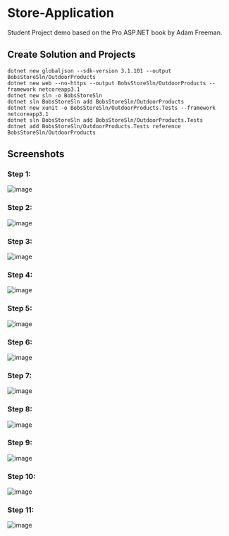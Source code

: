# Store-Application
Student Project demo based on the Pro ASP.NET book by Adam Freeman.

## Create Solution and Projects

    dotnet new globaljson --sdk-version 3.1.101 --output BobsStoreSln/OutdoorProducts
    dotnet new web --no-https --output BobsStoreSln/OutdoorProducts --framework netcoreapp3.1
    dotnet new sln -o BobsStoreSln
    dotnet sln BobsStoreSln add BobsStoreSln/OutdoorProducts 
    dotnet new xunit -o BobsStoreSln/OutdoorProducts.Tests --framework netcoreapp3.1
    dotnet sln BobsStoreSln add BobsStoreSln/OutdoorProducts.Tests 
    dotnet add BobsStoreSln/OutdoorProducts.Tests reference BobsStoreSln/OutdoorProducts

## Screenshots

### Step 1:

![image](https://github.com/HedgeHodge/BobsStoreSln/blob/master/OutdoorProducts/Capture1.png?raw=true)

### Step 2:

![image](https://github.com/HedgeHodge/BobsStoreSln/blob/master/OutdoorProducts/Capture2.PNG?raw=true)

### Step 3:

![image](https://github.com/HedgeHodge/BobsStoreSln/blob/master/OutdoorProducts/Capture3.PNG?raw=true)

### Step 4:

![image](https://github.com/HedgeHodge/BobsStoreSln/blob/master/OutdoorProducts/Capture4.PNG?raw=true)

### Step 5:

![image](https://github.com/HedgeHodge/BobsStoreSln/blob/master/OutdoorProducts/Capture5.PNG?raw=true)

### Step 6:

![image](https://github.com/HedgeHodge/BobsStoreSln/blob/master/OutdoorProducts/Capture6.PNG?raw=true)

### Step 7:

![image](https://github.com/HedgeHodge/BobsStoreSln/blob/master/OutdoorProducts/Capture7.PNG?raw=true)

### Step 8:

![image](https://github.com/HedgeHodge/BobsStoreSln/blob/master/OutdoorProducts/Capture8.PNG?raw=true)

### Step 9:

![image](https://github.com/HedgeHodge/BobsStoreSln/blob/master/OutdoorProducts/Capture9.PNG?raw=true)

### Step 10:

![image](https://github.com/HedgeHodge/BobsStoreSln/blob/master/OutdoorProducts/Capture10.PNG?raw=true)

### Step 11:

![image](https://github.com/HedgeHodge/BobsStoreSln/blob/master/OutdoorProducts/Capture11.PNG?raw=true)
